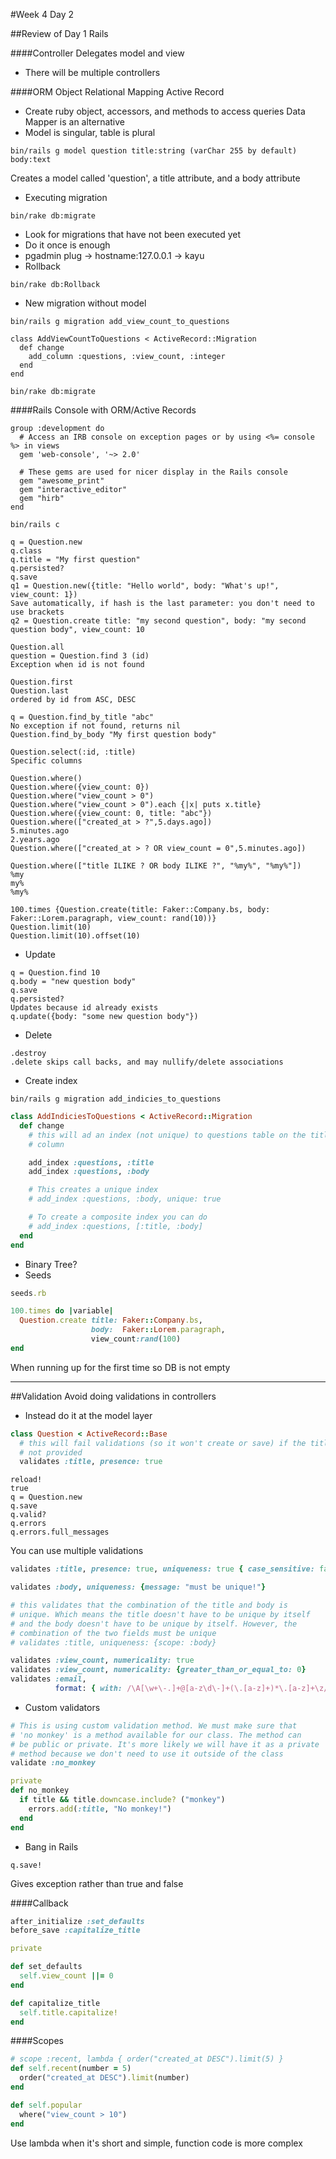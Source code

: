 #Week 4 Day 2

##Review of Day 1 Rails

####Controller
Delegates model and view
- There will be multiple controllers

####ORM
Object Relational Mapping
Active Record
- Create ruby object, accessors, and methods to access queries
Data Mapper is an alternative
- Model is singular, table is plural
```
bin/rails g model question title:string (varChar 255 by default) body:text
```
Creates a model called 'question', a title attribute, and a body attribute

- Executing migration
```
bin/rake db:migrate
```
- Look for migrations that have not been executed yet
- Do it once is enough
- pgadmin
plug -> hostname:127.0.0.1 -> kayu
- Rollback
```
bin/rake db:Rollback
```
- New migration without model
```
bin/rails g migration add_view_count_to_questions
```
```
class AddViewCountToQuestions < ActiveRecord::Migration
  def change
    add_column :questions, :view_count, :integer
  end
end

bin/rake db:migrate
```
####Rails Console with ORM/Active Records
```
group :development do
  # Access an IRB console on exception pages or by using <%= console %> in views
  gem 'web-console', '~> 2.0'

  # These gems are used for nicer display in the Rails console
  gem "awesome_print"
  gem "interactive_editor"
  gem "hirb"
end

bin/rails c
```
```
q = Question.new
q.class
q.title = "My first question"
q.persisted?
q.save
q1 = Question.new({title: "Hello world", body: "What's up!", view_count: 1})
Save automatically, if hash is the last parameter: you don't need to use brackets
q2 = Question.create title: "my second question", body: "my second question body", view_count: 10
```
```
Question.all
question = Question.find 3 (id)
Exception when id is not found

Question.first
Question.last
ordered by id from ASC, DESC

q = Question.find_by_title "abc"
No exception if not found, returns nil
Question.find_by_body "My first question body"

Question.select(:id, :title)
Specific columns

Question.where()
Question.where({view_count: 0})
Question.where("view_count > 0")
Question.where("view_count > 0").each {|x| puts x.title}
Question.where({view_count: 0, title: "abc"})
Question.where(["created_at > ?",5.days.ago])
5.minutes.ago
2.years.ago
Question.where(["created_at > ? OR view_count = 0",5.minutes.ago])

Question.where(["title ILIKE ? OR body ILIKE ?", "%my%", "%my%"])
%my
my%
%my%
```
```
100.times {Question.create(title: Faker::Company.bs, body: Faker::Lorem.paragraph, view_count: rand(10))}
Question.limit(10)
Question.limit(10).offset(10)
```
- Update
```
q = Question.find 10
q.body = "new question body"
q.save
q.persisted?
Updates because id already exists
q.update({body: "some new question body"})
```
- Delete
```
.destroy
.delete skips call backs, and may nullify/delete associations
```
- Create index

```
bin/rails g migration add_indicies_to_questions
```
```ruby
class AddIndiciesToQuestions < ActiveRecord::Migration
  def change
    # this will ad an index (not unique) to questions table on the title
    # column

    add_index :questions, :title
    add_index :questions, :body

    # This creates a unique index
    # add_index :questions, :body, unique: true

    # To create a composite index you can do
    # add_index :questions, [:title, :body]
  end
end
```
- Binary Tree?
- Seeds
```ruby
seeds.rb

100.times do |variable|
  Question.create title: Faker::Company.bs,
                  body:  Faker::Lorem.paragraph,
                  view_count:rand(100)
end
```
When running up for the first time so DB is not empty

---
##Validation
Avoid doing validations in controllers
- Instead do it at the model layer
```ruby
class Question < ActiveRecord::Base
  # this will fail validations (so it won't create or save) if the title is
  # not provided
  validates :title, presence: true
```
```
reload!
true
q = Question.new
q.save
q.valid?
q.errors
q.errors.full_messages
```
You can use multiple validations
```ruby
validates :title, presence: true, uniqueness: true { case_sensitive: false }

validates :body, uniqueness: {message: "must be unique!"}
```
```ruby
# this validates that the combination of the title and body is
# unique. Which means the title doesn't have to be unique by itself
# and the body doesn't have to be unique by itself. However, the
# combination of the two fields must be unique
# validates :title, uniqueness: {scope: :body}
```
```ruby
validates :view_count, numericality: true
validates :view_count, numericality: {greater_than_or_equal_to: 0}
validates :email,
          format: { with: /\A[\w+\-.]+@[a-z\d\-]+(\.[a-z]+)*\.[a-z]+\z/i }
```
- Custom validators
```ruby
# This is using custom validation method. We must make sure that
# 'no monkey' is a method available for our class. The method can
# be public or private. It's more likely we will have it as a private
# method because we don't need to use it outside of the class
validate :no_monkey

private
def no_monkey
  if title && title.downcase.include? ("monkey")
    errors.add(:title, "No monkey!")
  end
end
```
- Bang in Rails
```
q.save!
```
Gives exception rather than true and false

####Callback
```ruby
after_initialize :set_defaults
before_save :capitalize_title

private

def set_defaults
  self.view_count ||= 0
end

def capitalize_title
  self.title.capitalize!
end
```

####Scopes
```ruby
# scope :recent, lambda { order("created_at DESC").limit(5) }
def self.recent(number = 5)
  order("created_at DESC").limit(number)
end

def self.popular
  where("view_count > 10")
end
```
Use lambda when it's short and simple, function
code is more complex

